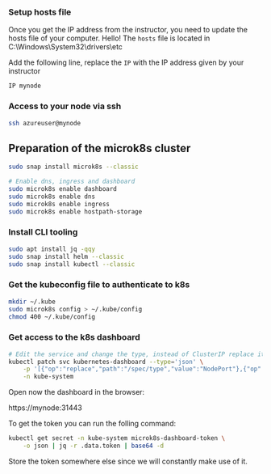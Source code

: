 ### Setup hosts file

Once you get the IP address from the instructor, you need to update the hosts file of your computer.
Hello!
The `hosts` file is located in C:\Windows\System32\drivers\etc

Add the following line, replace the `IP` with the IP address given by your instructor

```
IP mynode
```

### Access to your node via ssh

```bash
ssh azureuser@mynode
```

## Preparation of the microk8s cluster

```bash
sudo snap install microk8s --classic

# Enable dns, ingress and dashboard
sudo microk8s enable dashboard
sudo microk8s enable dns
sudo microk8s enable ingress
sudo microk8s enable hostpath-storage
```

### Install CLI tooling

```bash
sudo apt install jq -qqy
sudo snap install helm --classic
sudo snap install kubectl --classic
```

### Get the kubeconfig file to authenticate to k8s

```bash
mkdir ~/.kube
sudo microk8s config > ~/.kube/config
chmod 400 ~/.kube/config
```

### Get access to the k8s dashboard

```bash
# Edit the service and change the type, instead of ClusterIP replace it with NodePort
kubectl patch svc kubernetes-dashboard --type='json' \
    -p '[{"op":"replace","path":"/spec/type","value":"NodePort"},{"op":"replace","path":"/spec/ports/0/nodePort","value":31443}]' \
    -n kube-system
```

Open now the dashboard in the browser:

https://mynode:31443

To get the token you can run the folling command:

```bash
kubectl get secret -n kube-system microk8s-dashboard-token \
    -o json | jq -r .data.token | base64 -d
```

Store the token somewhere else since we will constantly make use of it.
